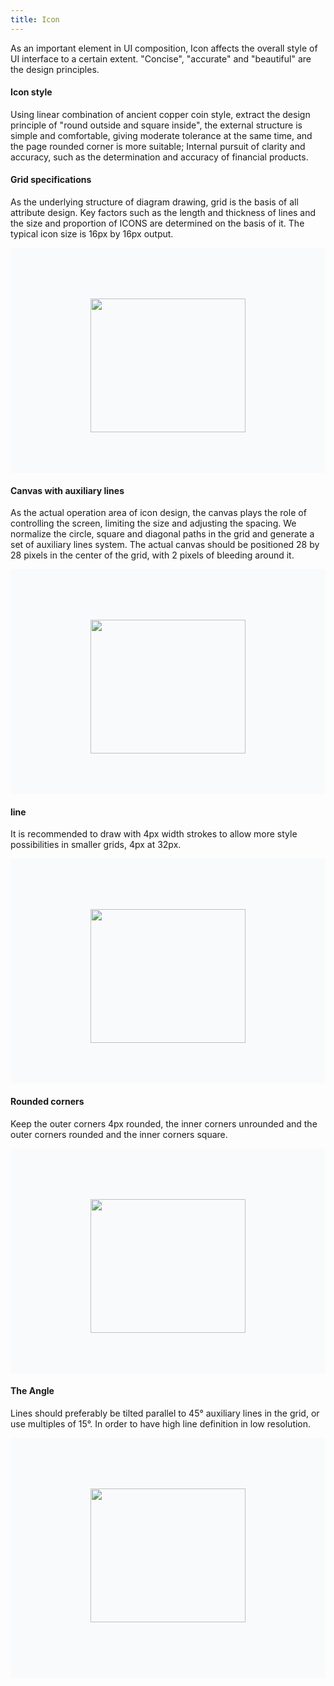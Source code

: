 ```yaml
---
title: Icon
---
```

As an important element in UI composition, Icon affects the overall style of UI interface to a certain extent. "Concise", "accurate" and "beautiful" are the design principles.

<style>
.doc-content-paragraph h4{margin-top:60px}
.icon-img{background-size:100% 100%!important;margin-top:16px;width:248px;height:214px;max-width:70%}
.last-icon-img{margin-bottom:24px}
.icon-item{background-color:#F9FAFB;padding:65px 0;display:flex;align-items:center;justify-content:center;width:700px;max-width:100%}
.special-img{max-width:65%}
</style>

#### Icon style

Using linear combination of ancient copper coin style, extract the design principle of "round outside and square inside", the external structure is simple and comfortable, giving moderate tolerance at the same time, and the page rounded corner is more suitable; Internal pursuit of clarity and accuracy, such as the determination and accuracy of financial products.

#### Grid specifications

As the underlying structure of diagram drawing, grid is the basis of all attribute design. Key factors such as the length and thickness of lines and the size and proportion of ICONS are determined on the basis of it. The typical icon size is 16px by 16px output.<br>
<div class="icon-item">
  <img src="https://pt-starimg.didistatic.com/static/starimg/img/GTd675GAhd1644305037994.png" class="icon-img">
</div>

#### Canvas with auxiliary lines

As the actual operation area of icon design, the canvas plays the role of controlling the screen, limiting the size and adjusting the spacing. We normalize the circle, square and diagonal paths in the grid and generate a set of auxiliary lines system. The actual canvas should be positioned 28 by 28 pixels in the center of the grid, with 2 pixels of bleeding around it.<br>
<div class="icon-item">
  <img src="https://pt-starimg.didistatic.com/static/starimg/img/OKulJxPJES1644305037975.png" class="icon-img special-img">
</div>

#### line

It is recommended to draw with 4px width strokes to allow more style possibilities in smaller grids, 4px at 32px.<br>
<div class="icon-item">
  <img src="https://pt-starimg.didistatic.com/static/starimg/img/K5k0hHysz11644305038177.png" class="icon-img">
</div>

#### Rounded corners

Keep the outer corners 4px rounded, the inner corners unrounded and the outer corners rounded and the inner corners square.<br>
<div class="icon-item">
  <img src="https://pt-starimg.didistatic.com/static/starimg/img/Ybp8TGmKZS1644305038215.png" class="icon-img">
</div>

#### The Angle

Lines should preferably be tilted parallel to 45° auxiliary lines in the grid, or use multiples of 15°. In order to have high line definition in low resolution.<br>
<div class="icon-item">
  <img src="https://pt-starimg.didistatic.com/static/starimg/img/yeENJWIw4E1644305038385.png" class="icon-img last-icon-img special-img">
</div>


